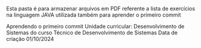 Esta pasta é para armazenar arquivos em PDF referente a lista de exercícios na linguagem JAVA
utilizada também para aprender o primeiro commit  

Aprendendo o primeiro commit
Unidade curricular: Desenvolvimento de Sistemas do curso Técnico de Desenvolvimento de Sistemas 
Data de criação 01/10/2024